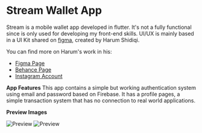 # Stream Wallet App

Stream is a mobile wallet app developed in flutter.
It's not a fully functional since is only used for developing my front-end skills.
UI/UX is mainly based in a UI Kit shared on [figma](https://www.figma.com/community/file/954041847470649704), created by Harum Shidiqi.

You can find more on Harum's work in his: 
- [Figma Page](https://www.figma.com/@harumsh) 
- [Behance Page](https://www.behance.net/harumshidiqi)
- [Instagram Account](https://www.instagram.com/harum.sh/)

**App Features**
This app contains a simple but working authentication system using email and password based on Firebase.
It has a profile pages, a simple transaction system that has no connection to real world applications.

**Preview Images**

![Preview](/composition.png)
![Preview](/black.png)
